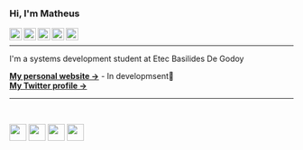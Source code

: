 ### Hi, I'm Matheus
<a target="_blank" href="https://www.linkedin.com/in/kaua-vitorio-42024ba3/">
  <img align="left" alt="LinkdeIN" width="22px" src="https://cdn.jsdelivr.net/npm/simple-icons@v3/icons/linkedin.svg" />
</a>
<a target="_blank" href="https://api.whatsapp.com/send?phone=5511998022004&text=Ola!!%20Tudo%20bem%3F%20Me%20chamo%3A">
  <img align="left" alt="Whatsapp" width="22px" src="https://cdn.jsdelivr.net/npm/simple-icons@v3/icons/whatsapp.svg" />
</a>
<a target="_blank" href="https://www.instagram.com/ka_vitorio/">
  <img align="left" alt="Instagram" width="22px" src="https://cdn.jsdelivr.net/npm/simple-icons@v3/icons/instagram.svg" />
</a>
<a target="_blank" href="mailto:kauavitorioof@gmail.com">
  <img align="left" alt="Gmail" width="22px" src="https://cdn.jsdelivr.net/npm/simple-icons@v3/icons/gmail.svg" />
</a>
<a target="_blank" href="https://www.facebook.com/kaua.vitorio.1/">
  <img align="left" alt="Facebook" width="22px" src="https://cdn.jsdelivr.net/npm/simple-icons@v3/icons/facebook.svg" />
</a>
<br/>

---- 


I'm a systems development student at Etec Basilides De Godoy

<b>[My personal website →](www.MatheusSouza.com)</b> - In developmsent🔨<br/>
<b>[My Twitter profile &rarr;](https://twitter.com/kauavitorioofc)</b><br/>

----
<br/>

<code><img height="30" width="30" src="https://upload.wikimedia.org/wikipedia/commons/thumb/7/7a/C_Sharp_logo.svg/932px-C_Sharp_logo.svg.png"></code>
<code><img height="30" width="30" src="https://cdn.volaresystems.com/Images/Posts/2019/12/aspnet_logo.png"></code>
<code><img height="30" width="30" src="https://dicasdejava.com.br/images/logo-java.png"></code>
<code><img height="30" width="30" src="https://upload.wikimedia.org/wikipedia/commons/thumb/9/99/Unofficial_JavaScript_logo_2.svg/1200px-Unofficial_JavaScript_logo_2.svg.png"></code>

<!--

